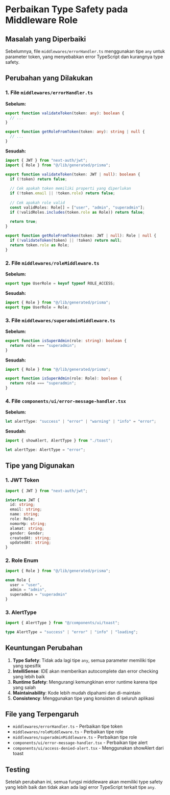 # Perbaikan Type Safety pada Middleware Role

## Masalah yang Diperbaiki

Sebelumnya, file `middlewares/errorHandler.ts` menggunakan tipe `any` untuk parameter token, yang menyebabkan error TypeScript dan kurangnya type safety.

## Perubahan yang Dilakukan

### 1. File `middlewares/errorHandler.ts`

**Sebelum:**
```typescript
export function validateToken(token: any): boolean {
  // ...
}

export function getRoleFromToken(token: any): string | null {
  // ...
}
```

**Sesudah:**
```typescript
import { JWT } from "next-auth/jwt";
import { Role } from "@/lib/generated/prisma";

export function validateToken(token: JWT | null): boolean {
  if (!token) return false;
  
  // Cek apakah token memiliki properti yang diperlukan
  if (!token.email || !token.role) return false;
  
  // Cek apakah role valid
  const validRoles: Role[] = ["user", "admin", "superadmin"];
  if (!validRoles.includes(token.role as Role)) return false;
  
  return true;
}

export function getRoleFromToken(token: JWT | null): Role | null {
  if (!validateToken(token) || !token) return null;
  return token.role as Role;
}
```

### 2. File `middlewares/roleMiddleware.ts`

**Sebelum:**
```typescript
export type UserRole = keyof typeof ROLE_ACCESS;
```

**Sesudah:**
```typescript
import { Role } from "@/lib/generated/prisma";
export type UserRole = Role;
```

### 3. File `middlewares/superadminMiddleware.ts`

**Sebelum:**
```typescript
export function isSuperAdmin(role: string): boolean {
  return role === "superadmin";
}
```

**Sesudah:**
```typescript
import { Role } from "@/lib/generated/prisma";

export function isSuperAdmin(role: Role): boolean {
  return role === "superadmin";
}
```

### 4. File `components/ui/error-message-handler.tsx`

**Sebelum:**
```typescript
let alertType: "success" | "error" | "warning" | "info" = "error";
```

**Sesudah:**
```typescript
import { showAlert, AlertType } from "./toast";

let alertType: AlertType = "error";
```

## Tipe yang Digunakan

### 1. JWT Token
```typescript
import { JWT } from "next-auth/jwt";

interface JWT {
  id: string;
  email: string;
  name: string;
  role: Role;
  nomorHp: string;
  alamat: string;
  gender: Gender;
  createdAt: string;
  updatedAt: string;
}
```

### 2. Role Enum
```typescript
import { Role } from "@/lib/generated/prisma";

enum Role {
  user = "user",
  admin = "admin", 
  superadmin = "superadmin"
}
```

### 3. AlertType
```typescript
import { AlertType } from "@/components/ui/toast";

type AlertType = "success" | "error" | "info" | "loading";
```

## Keuntungan Perubahan

1. **Type Safety**: Tidak ada lagi tipe `any`, semua parameter memiliki tipe yang spesifik
2. **IntelliSense**: IDE akan memberikan autocomplete dan error checking yang lebih baik
3. **Runtime Safety**: Mengurangi kemungkinan error runtime karena tipe yang salah
4. **Maintainability**: Kode lebih mudah dipahami dan di-maintain
5. **Consistency**: Menggunakan tipe yang konsisten di seluruh aplikasi

## File yang Terpengaruh

- `middlewares/errorHandler.ts` - Perbaikan tipe token
- `middlewares/roleMiddleware.ts` - Perbaikan tipe role
- `middlewares/superadminMiddleware.ts` - Perbaikan tipe role
- `components/ui/error-message-handler.tsx` - Perbaikan tipe alert
- `components/ui/access-denied-alert.tsx` - Menggunakan showAlert dari toast

## Testing

Setelah perubahan ini, semua fungsi middleware akan memiliki type safety yang lebih baik dan tidak akan ada lagi error TypeScript terkait tipe `any`. 